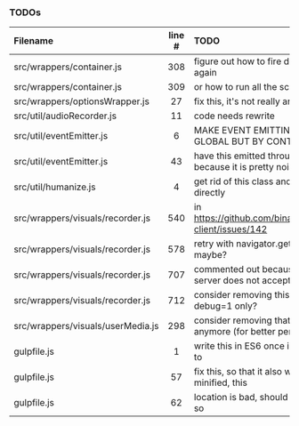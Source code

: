 ### TODOs
| Filename | line # | TODO
|:------|:------:|:------
| src/wrappers/container.js | 308 | figure out how to fire dom's onload event again
| src/wrappers/container.js | 309 | or how to run all the scripts over again
| src/wrappers/optionsWrapper.js | 27 | fix this, it's not really an option
| src/util/audioRecorder.js | 11 | code needs rewrite
| src/util/eventEmitter.js | 6 | MAKE EVENT EMITTING IN DESPOT NOT GLOBAL BUT BY CONTAINER ID INSTEAD
| src/util/eventEmitter.js | 43 | have this emitted through a configuration because it is pretty noisy
| src/util/humanize.js | 4 | get rid of this class and use those imports directly
| src/wrappers/visuals/recorder.js | 540 | in https://github.com/binarykitchen/videomail-client/issues/142
| src/wrappers/visuals/recorder.js | 578 | retry with navigator.getUserMedia_() maybe?
| src/wrappers/visuals/recorder.js | 707 | commented out because for some reasons server does not accept such a long
| src/wrappers/visuals/recorder.js | 712 | consider removing this later or have it for debug=1 only?
| src/wrappers/visuals/userMedia.js | 298 | consider removing that if it's not the case anymore (for better performance)
| gulpfile.js | 1 | write this in ES6 once i have figured out how to
| gulpfile.js | 57 | fix this, so that it also works when not minified, this
| gulpfile.js | 62 | location is bad, should be in a temp folder or so